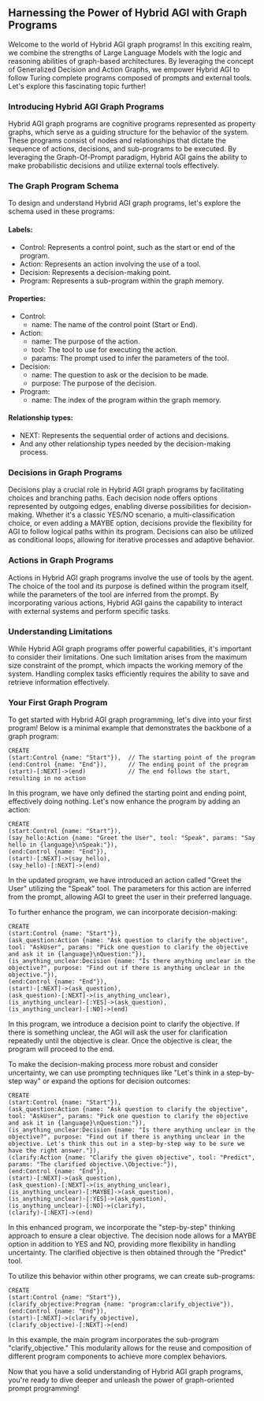 ## Harnessing the Power of Hybrid AGI with Graph Programs

Welcome to the world of Hybrid AGI graph programs! In this exciting realm, we combine the strengths of Large Language Models with the logic and reasoning abilities of graph-based architectures. By leveraging the concept of Generalized Decision and Action Graphs, we empower Hybrid AGI to follow Turing complete programs composed of prompts and external tools. Let's explore this fascinating topic further!

### Introducing Hybrid AGI Graph Programs

Hybrid AGI graph programs are cognitive programs represented as property graphs, which serve as a guiding structure for the behavior of the system. These programs consist of nodes and relationships that dictate the sequence of actions, decisions, and sub-programs to be executed. By leveraging the Graph-Of-Prompt paradigm, Hybrid AGI gains the ability to make probabilistic decisions and utilize external tools effectively.

### The Graph Program Schema

To design and understand Hybrid AGI graph programs, let's explore the schema used in these programs:

#### Labels:

- Control: Represents a control point, such as the start or end of the program.
- Action: Represents an action involving the use of a tool.
- Decision: Represents a decision-making point.
- Program: Represents a sub-program within the graph memory.

#### Properties:

- Control:
  - name: The name of the control point (Start or End).
- Action:
  - name: The purpose of the action.
  - tool: The tool to use for executing the action.
  - params: The prompt used to infer the parameters of the tool.
- Decision:
  - name: The question to ask or the decision to be made.
  - purpose: The purpose of the decision.
- Program:
  - name: The index of the program within the graph memory.

#### Relationship types:

- NEXT: Represents the sequential order of actions and decisions.
- And any other relationship types needed by the decision-making process.

### Decisions in Graph Programs

Decisions play a crucial role in Hybrid AGI graph programs by facilitating choices and branching paths. Each decision node offers options represented by outgoing edges, enabling diverse possibilities for decision-making. Whether it's a classic YES/NO scenario, a multi-classification choice, or even adding a MAYBE option, decisions provide the flexibility for AGI to follow logical paths within its program. Decisions can also be utilized as conditional loops, allowing for iterative processes and adaptive behavior.

### Actions in Graph Programs

Actions in Hybrid AGI graph programs involve the use of tools by the agent. The choice of the tool and its purpose is defined within the program itself, while the parameters of the tool are inferred from the prompt. By incorporating various actions, Hybrid AGI gains the capability to interact with external systems and perform specific tasks.

### Understanding Limitations

While Hybrid AGI graph programs offer powerful capabilities, it's important to consider their limitations. One such limitation arises from the maximum size constraint of the prompt, which impacts the working memory of the system. Handling complex tasks efficiently requires the ability to save and retrieve information effectively.

### Your First Graph Program

To get started with Hybrid AGI graph programming, let's dive into your first program! Below is a minimal example that demonstrates the backbone of a graph program:

```do_nothing.cypher
CREATE
(start:Control {name: "Start"}),  // The starting point of the program
(end:Control {name: "End"}),      // The ending point of the program
(start)-[:NEXT]->(end)            // The end follows the start, resulting in no action
```

In this program, we have only defined the starting point and ending point, effectively doing nothing. Let's now enhance the program by adding an action:

```hello_world.cypher
CREATE
(start:Control {name: "Start"}),
(say_hello:Action {name: "Greet the User", tool: "Speak", params: "Say hello in {language}\nSpeak:"}),
(end:Control {name: "End"}),
(start)-[:NEXT]->(say_hello),
(say_hello)-[:NEXT]->(end)
```

In the updated program, we have introduced an action called "Greet the User" utilizing the "Speak" tool. The parameters for this action are inferred from the prompt, allowing AGI to greet the user in their preferred language.

To further enhance the program, we can incorporate decision-making:

```clarify_objective.cypher
CREATE
(start:Control {name: "Start"}),
(ask_question:Action {name: "Ask question to clarify the objective", tool: "AskUser", params: "Pick one question to clarify the objective and ask it in {language}\nQuestion:"}),
(is_anything_unclear:Decision {name: "Is there anything unclear in the objective?", purpose: "Find out if there is anything unclear in the objective."}),
(end:Control {name: "End"}),
(start)-[:NEXT]->(ask_question),
(ask_question)-[:NEXT]->(is_anything_unclear),
(is_anything_unclear)-[:YES]->(ask_question),
(is_anything_unclear)-[:NO]->(end)
```

In this program, we introduce a decision point to clarify the objective. If there is something unclear, the AGI will ask the user for clarification repeatedly until the objective is clear. Once the objective is clear, the program will proceed to the end.

To make the decision-making process more robust and consider uncertainty, we can use prompting techniques like "Let's think in a step-by-step way" or expand the options for decision outcomes:

```clarify_objective.cypher
CREATE
(start:Control {name: "Start"}),
(ask_question:Action {name: "Ask question to clarify the objective", tool: "AskUser", params: "Pick one question to clarify the objective and ask it in {language}\nQuestion:"}),
(is_anything_unclear:Decision {name: "Is there anything unclear in the objective?", purpose: "Find out if there is anything unclear in the objective. Let's think this out in a step-by-step way to be sure we have the right answer."}),
(clarify:Action {name: "Clarify the given objective", tool: "Predict", params: "The clarified objective.\Objective:"}),
(end:Control {name: "End"}),
(start)-[:NEXT]->(ask_question),
(ask_question)-[:NEXT]->(is_anything_unclear),
(is_anything_unclear)-[:MAYBE]->(ask_question),
(is_anything_unclear)-[:YES]->(ask_question),
(is_anything_unclear)-[:NO]->(clarify),
(clarify)-[:NEXT]->(end)
```

In this enhanced program, we incorporate the "step-by-step" thinking approach to ensure a clear objective. The decision node allows for a MAYBE option in addition to YES and NO, providing more flexibility in handling uncertainty. The clarified objective is then obtained through the "Predict" tool.

To utilize this behavior within other programs, we can create sub-programs:

```main.cypher
CREATE
(start:Control {name: "Start"}),
(clarify_objective:Program {name: "program:clarify_objective"}),
(end:Control {name: "End"}),
(start)-[:NEXT]->(clarify_objective),
(clarify_objective)-[:NEXT]->(end)
```

In this example, the main program incorporates the sub-program "clarify_objective." This modularity allows for the reuse and composition of different program components to achieve more complex behaviors.

Now that you have a solid understanding of Hybrid AGI graph programs, you're ready to dive deeper and unleash the power of graph-oriented prompt programming!
